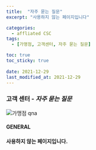 ```yaml
---
title:  "자주 묻는 질문"
excerpt: "사용하지 않는 페이지입니다"

categories:
  - affliated CSC
tags:
  - [가맹점, 고객센터, 자주 묻는 질문]

toc: true
toc_sticky: true
 
date: 2021-12-29
last_modified_at: 2021-12-29
---
```

### 고객 센터 - *자주 묻는 질문*
![가맹점 qna](https://user-images.githubusercontent.com/95394003/147629076-a37832c3-7276-400d-9995-339eb90fde29.jpeg)

#### GENERAL

#### 사용하지 않는 페이지입니다.

